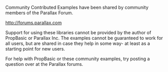 Community Contributed Examples have been shared by community members of the Parallax Forum.

http://forums.parallax.com 

Support for using these libraries cannot be provided by the author of PropBasic or Parallax Inc.
The examples cannot be guaranteed to work for all users, but are shared in case they help in some way- at least as a starting point for new users.

For help with PropBasic or these community examples, try posting a question over at the Parallax forums.